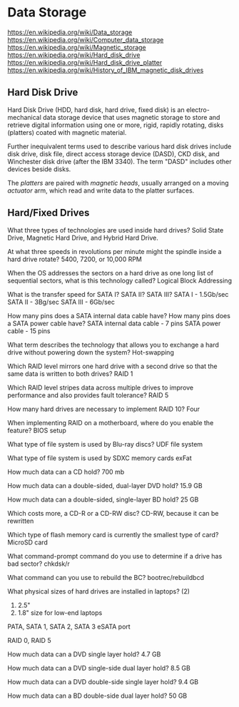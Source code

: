 # Data Storage

https://en.wikipedia.org/wiki/Data_storage
https://en.wikipedia.org/wiki/Computer_data_storage
https://en.wikipedia.org/wiki/Magnetic_storage
https://en.wikipedia.org/wiki/Hard_disk_drive
https://en.wikipedia.org/wiki/Hard_disk_drive_platter
https://en.wikipedia.org/wiki/History_of_IBM_magnetic_disk_drives


## Hard Disk Drive
Hard Disk Drive (HDD, hard disk, hard drive, fixed disk) is an electro-mechanical data storage device that uses magnetic storage to store and retrieve digital information using one or more, rigid, rapidly rotating, disks (platters) coated with magnetic material.

Further inequivalent terms used to describe various hard disk drives include disk drive, disk file, direct access storage device (DASD), CKD disk, and Winchester disk drive (after the IBM 3340). The term "DASD" includes other devices beside disks.

The *platters* are paired with *magnetic heads*, usually arranged on a moving *actuator* arm, which read and write data to the platter surfaces.



## Hard/Fixed Drives

What three types of technologies are used inside hard drives?
Solid State Drive, Magnetic Hard Drive, and Hybrid Hard Drive.

At what three speeds in revolutions per minute might the spindle inside a hard drive rotate?
5400, 7200, or 10,000 RPM

When the OS addresses the sectors on a hard drive as one long list of sequential sectors, what is this technology called?
Logical Block Addressing

What is the transfer speed for SATA I? SATA II? SATA III?
SATA I - 1.5Gb/sec
SATA II - 3Bg/sec
SATA III - 6Gb/sec

How many pins does a SATA internal data cable have? How many pins does a SATA power cable have?
SATA internal data cable - 7 pins
SATA power cable - 15 pins

What term describes the technology that allows you to exchange a hard drive without powering down the system?
Hot-swapping

Which RAID level mirrors one hard drive with a second drive so that the same data is written to both drives?
RAID 1

Which RAID level stripes data across multiple drives to improve performance and also provides fault tolerance?
RAID 5

How many hard drives are necessary to implement RAID 10?
Four

When implementing RAID on a motherboard, where do you enable the feature?
BIOS setup

What type of file system is used by Blu-ray discs?
UDF file system

What type of file system is used by SDXC memory cards
exFat

How much data can a CD hold?
700 mb

How much data can a double-sided, dual-layer DVD hold?
15.9 GB

How much data can a double-sided, single-layer BD hold?
25 GB

Which costs more, a CD-R or a CD-RW disc?
CD-RW, because it can be rewritten

Which type of flash memory card is currently the smallest type of card?
MicroSD card

What command-prompt command do you use to determine if a drive has bad sector?
chkdsk/r

What command can you use to rebuild the BC?
bootrec/rebuildbcd

What physical sizes of hard drives are installed in laptops? (2)
1. 2.5"
2. 1.8" size for low-end laptops



PATA, SATA 1, SATA 2, SATA 3
eSATA port

RAID 0, RAID 5


How much data can a DVD single layer hold?
4.7 GB

How much data can a DVD single-side dual layer hold?
8.5 GB

How much data can a DVD double-side single layer hold?
9.4 GB

How much data can a BD double-side dual layer hold?
50 GB
